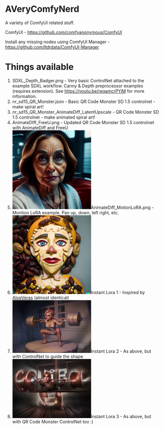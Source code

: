 # AVeryComfyNerd
A variety of ComfyUI related stuff.

ComfyUI - https://github.com/comfyanonymous/ComfyUI

Install any missing nodes using ComfyUI Manager - https://github.com/ltdrdata/ComfyUI-Manager

# Things available
1. SDXL_Depth_Badger.png - Very basic ControlNet attached to the example SDXL workflow. Canny & Depth preprocessor examples (requires extension). See https://youtu.be/reqamcrPYiM for more information.
2. nr_sd15_QR_Monster.json - Basic QR Code Monster SD 1.5 controlnet - make spiral art!
3. nr_sd15_QR_Monster_AnimateDiff_LatentUpscale - QR Code Monster SD 1.5 controlnet - make animated spiral art!
4. AnimateDIff_FreeU.png - Updated QR Code Monster SD 1.5 controlnet with AnimateDiff and FreeU  
5. <img src="AnimateDiff_MotionLoRA.png" width="256px">AnimateDiff_MotionLoRA.png - Montion LoRA example. Pan up, down, left right, etc.</img>
7. <img src="Instant_LoRA_1.png" width="256px">Instant Lora 1 - Inspired by <a href="https://civitai.com/articles/2345/aloeveras-instant-lora-no-training-15-sdxl">AloeVeras</a> (almost identical)</img>
8. <img src="Instant_LoRA_2.png" width="256px">Instant Lora 2 - As above, but with ControlNet to guide the shape</img>
9. <img src="Instant_LoRA_3.png" width="256px">Instant Lora 3 - As above, but with QR Code Monster ControlNet too :)</img>
